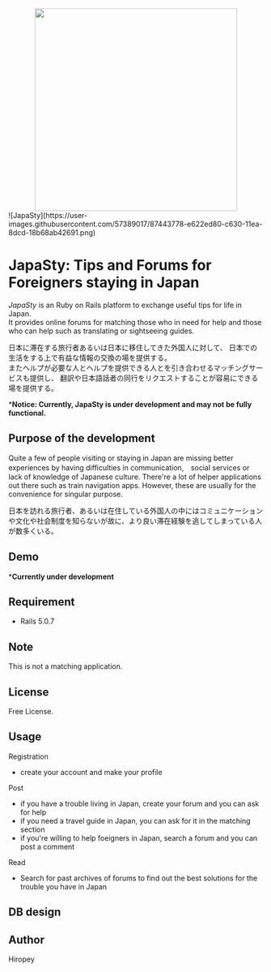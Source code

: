 <div align="center"><img src="https://.png" width="400"/></div>
![JapaSty](https://user-images.githubusercontent.com/57389017/87443778-e622ed80-c630-11ea-8dcd-18b68ab42691.png)

# JapaSty: Tips and Forums for Foreigners staying in Japan
*JapaSty* is an Ruby on Rails platform to exchange useful tips for life in Japan.  
It provides online forums for matching those who in need for help and those who can help such as translating or sightseeing guides.  
  
日本に滞在する旅行者あるいは日本に移住してきた外国人に対して、
日本での生活をする上で有益な情報の交換の場を提供する。  
またヘルプが必要な人とヘルプを提供できる人とを引き合わせるマッチングサービスも提供し、
翻訳や日本語話者の同行をリクエストすることが容易にできる場を提供する。

***Notice: Currently, JapaSty is under development and may not be fully functional.**

## Purpose of the development

Quite a few of people visiting or staying in Japan are missing better experiences by having difficulties in communication,　social services or lack of knowledge of Japanese culture. There're a lot of helper applications out there such as train navigation apps. However, these are usually for the convenience for singular purpose. 

日本を訪れる旅行者、あるいは在住している外国人の中にはコミュニケーションや文化や社会制度を知らないが故に、より良い滞在経験を逃してしまっている人が数多くいる。

## Demo

***Currently under development**

## Requirement
- Rails 5.0.7

## Note
This is not a matching application.

## License
Free License.

## Usage
Registration
- create your account and make your profile  
  
Post  
- if you have a trouble living in Japan, create your forum and you can ask for help  
- if you need a travel guide in Japan, you can ask for it in the matching section  
- if you're willing to help foeigners in Japan, search a forum and you can post a comment  
  
Read
- Search for past archives of forums to find out the best solutions for the trouble you have in Japan

## DB design



## Author
Hiropey


